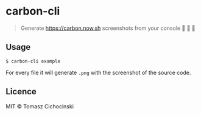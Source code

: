 # carbon-cli

> Generate https://carbon.now.sh screenshots from your console 📸 🌈 🦄

## Usage

```
$ carbon-cli example
```

For every file it will generate `.png` with the screenshot of the source code.

## Licence

MIT © Tomasz Cichocinski
